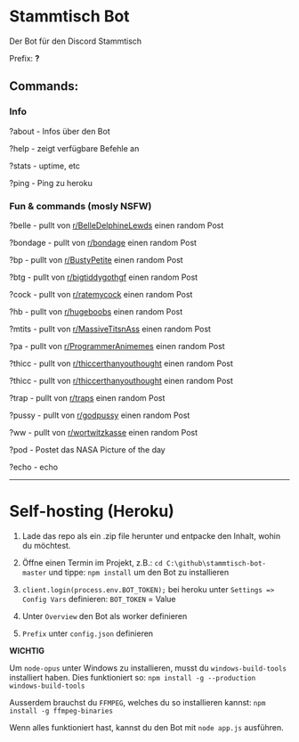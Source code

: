 # Stammtisch Bot
Der Bot für den Discord Stammtisch

Prefix: **?** 

## Commands:

### Info

?about - Infos über den Bot

?help - zeigt verfügbare Befehle an

?stats - uptime, etc

?ping - Ping zu heroku


### Fun & commands (mosly NSFW)

?belle - pullt von [r/BelleDelphineLewds](https://old.reddit.com/r/BelleDelphineLewds/ "r/BelleDelphineLewds") einen random Post

?bondage - pullt von [r/bondage](https://old.reddit.com/r/bondage/ "r/bondage") einen random Post

?bp - pullt von [r/BustyPetite](https://old.reddit.com/r/BustyPetite/ "r/BustyPetite") einen random Post

?btg - pullt von [r/bigtiddygothgf](https://old.reddit.com/r/bigtiddygothgf/ "r/bigtiddygothgf") einen random Post

?cock - pullt von [r/ratemycock](https://old.reddit.com/r/ratemycock/ "r/ratemycock") einen random Post

?hb - pullt von [r/hugeboobs](https://old.reddit.com/r/hugeboobs/ "r/hugeboobs") einen random Post

?mtits - pullt von [r/MassiveTitsnAss](https://old.reddit.com/r/MassiveTitsnAss/ "r/MassiveTitsnAss") einen random Post

?pa - pullt von [r/ProgrammerAnimemes](https://old.reddit.com/r/ProgrammerAnimemes/ "r/ProgrammerAnimemes") einen random Post

?thicc - pullt von [r/thiccerthanyouthought](https://old.reddit.com/r/thiccerthanyouthought/ "r/thiccerthanyouthought") einen random Post

?thicc - pullt von [r/thiccerthanyouthought](https://old.reddit.com/r/thiccerthanyouthought/ "r/thiccerthanyouthought") einen random Post

?trap - pullt von [r/traps](https://old.reddit.com/r/traps "r/traps") einen random Post

?pussy - pullt von [r/godpussy](https://old.reddit.com/r/godpussy "r/pussy") einen random Post

?ww - pullt von [r/wortwitzkasse](https://old.reddit.com/r/wortwitzkasse/ "r/wortwitzkasse") einen random Post

?pod - Postet das NASA Picture of the day

?echo - echo



------------



# Self-hosting (Heroku)

1. Lade das repo als ein .zip file herunter und entpacke den Inhalt, wohin du möchtest.

2. Öffne einen Termin im Projekt, z.B.: `cd C:\github\stammtisch-bot-master`
und tippe: `npm install` um den Bot zu installieren

3. `client.login(process.env.BOT_TOKEN);` bei heroku unter `Settings => Config Vars` definieren: `BOT_TOKEN` = Value

4. Unter `Overview` den Bot als worker definieren

5. `Prefix` unter `config.json` definieren

**WICHTIG**

Um `node-opus` unter Windows zu installieren, musst du `windows-build-tools` installiert haben. Dies funktioniert so: `npm install -g --production windows-build-tools`

Ausserdem brauchst du `FFMPEG`, welches du so installieren kannst: `npm install -g ffmpeg-binaries`

Wenn alles funktioniert hast, kannst du den Bot mit `node app.js` ausführen.

